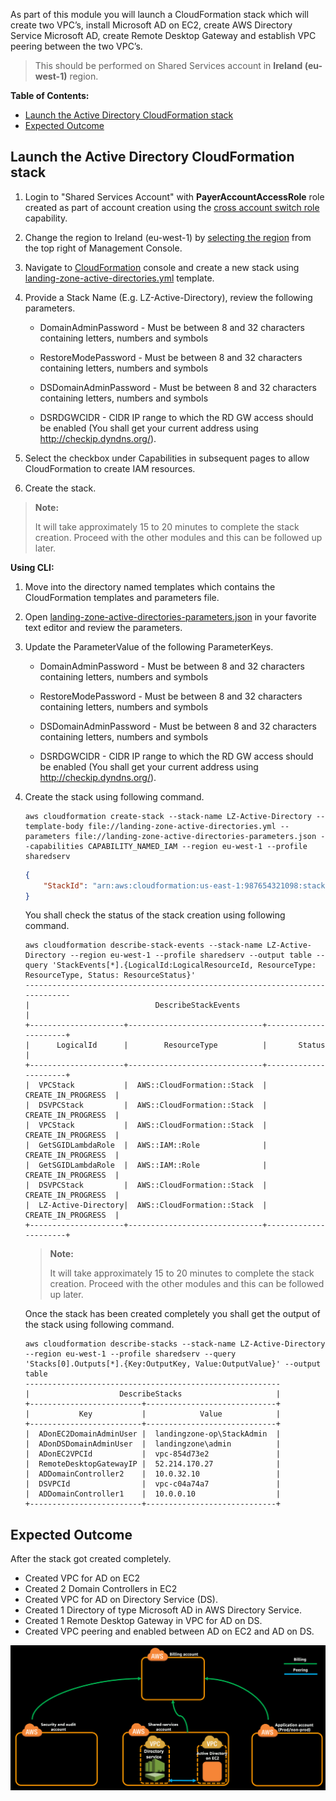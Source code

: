 As part of this module you will launch a CloudFormation stack which will create two VPC’s, install Microsoft AD on EC2, create AWS Directory Service Microsoft AD, create Remote Desktop Gateway and establish VPC peering between the two VPC’s.

> This should be performed on Shared Services account in **Ireland (eu-west-1)** region.

**Table of Contents:**
-   [Launch the Active Directory CloudFormation stack](#launch-the-active-directory-cloudformation-stack)
-   [Expected Outcome](expected-outcome)

## Launch the Active Directory CloudFormation stack

1.  Login to "Shared Services Account" with **PayerAccountAccessRole** role created as part of account creation using the [cross account switch role](http://docs.aws.amazon.com/IAM/latest/UserGuide/id_roles_use_switch-role-console.html) capability.

2.  Change the region to Ireland (eu-west-1) by [selecting the region](http://docs.aws.amazon.com/awsconsolehelpdocs/latest/gsg/getting-started.html#select-region) from the top right of Management Console.

3.  Navigate to [CloudFormation](https://eu-west-1.console.aws.amazon.com/cloudformation/home?region=eu-west-1#/stacks?filter=active) console and create a new stack using [landing-zone-active-directories.yml](../templates/landing-zone-active-directories.yml) template.

4.  Provide a Stack Name (E.g. LZ-Active-Directory), review the following parameters.
    -   DomainAdminPassword - Must be between 8 and 32 characters containing letters, numbers and symbols

    -   RestoreModePassword - Must be between 8 and 32 characters containing letters, numbers and symbols

    -   DSDomainAdminPassword - Must be between 8 and 32 characters containing letters, numbers and symbols

    -   DSRDGWCIDR -  CIDR IP range to which the RD GW access should be enabled (You shall get your current address using <http://checkip.dyndns.org/>).

5.  Select the checkbox under Capabilities in subsequent pages to allow CloudFormation to create IAM resources.

6.  Create the stack.

> **Note:**
>
> It will take approximately 15 to 20 minutes to complete the stack creation. Proceed with the other modules and this can be followed up later.

**Using CLI:**

1.  Move into the directory named templates which contains the CloudFormation templates and parameters file.

2.  Open [landing-zone-active-directories-parameters.json](../templates/landing-zone-active-directories-parameters.json) in your favorite text editor and review the parameters.

3.  Update the ParameterValue of the following ParameterKeys.

    -   DomainAdminPassword - Must be between 8 and 32 characters containing letters, numbers and symbols

    -   RestoreModePassword - Must be between 8 and 32 characters containing letters, numbers and symbols

    -   DSDomainAdminPassword - Must be between 8 and 32 characters containing letters, numbers and symbols

    -   DSRDGWCIDR -  CIDR IP range to which the RD GW access should be enabled (You shall get your current address using <http://checkip.dyndns.org/>).

4.  Create the stack using following command.

    ```
    aws cloudformation create-stack --stack-name LZ-Active-Directory --template-body file://landing-zone-active-directories.yml --parameters file://landing-zone-active-directories-parameters.json --capabilities CAPABILITY_NAMED_IAM --region eu-west-1 --profile sharedserv
    ```
    ```json
    {
        "StackId": "arn:aws:cloudformation:us-east-1:987654321098:stack/LZ-Active-Directory/3d1abad2-ba80-11e7-93d4-28a3c090500c"
    }
    ```

    You shall check the status of the stack creation using following command.
    ```
    aws cloudformation describe-stack-events --stack-name LZ-Active-Directory --region eu-west-1 --profile sharedserv --output table --query 'StackEvents[*].{LogicalId:LogicalResourceId, ResourceType: ResourceType, Status: ResourceStatus}'
    -----------------------------------------------------------------------------
    |                            DescribeStackEvents                            |
    +---------------------+------------------------------+----------------------+
    |      LogicalId      |        ResourceType          |       Status         |
    +---------------------+------------------------------+----------------------+
    |  VPCStack           |  AWS::CloudFormation::Stack  |  CREATE_IN_PROGRESS  |
    |  DSVPCStack         |  AWS::CloudFormation::Stack  |  CREATE_IN_PROGRESS  |
    |  VPCStack           |  AWS::CloudFormation::Stack  |  CREATE_IN_PROGRESS  |
    |  GetSGIDLambdaRole  |  AWS::IAM::Role              |  CREATE_IN_PROGRESS  |
    |  GetSGIDLambdaRole  |  AWS::IAM::Role              |  CREATE_IN_PROGRESS  |
    |  DSVPCStack         |  AWS::CloudFormation::Stack  |  CREATE_IN_PROGRESS  |
    |  LZ-Active-Directory|  AWS::CloudFormation::Stack  |  CREATE_IN_PROGRESS  |
    +---------------------+------------------------------+----------------------+
    ```

    > **Note:**
    >
    > It will take approximately 15 to 20 minutes to complete the stack creation. Proceed with the other modules and this can be followed up later.

    Once the stack has been created completely you shall get the output of the stack using following command.
    ```
    aws cloudformation describe-stacks --stack-name LZ-Active-Directory --region eu-west-1 --profile sharedserv --query 'Stacks[0].Outputs[*].{Key:OutputKey, Value:OutputValue}' --output table
    ---------------------------------------------------------
    |                    DescribeStacks                     |
    +-------------------------+-----------------------------+
    |           Key           |            Value            |
    +-------------------------+-----------------------------+
    |  ADonEC2DomainAdminUser |  landingzone-op\StackAdmin  |
    |  ADonDSDomainAdminUser  |  landingzone\admin          |
    |  ADonEC2VPCId           |  vpc-854d73e2               |
    |  RemoteDesktopGatewayIP |  52.214.170.27              |
    |  ADDomainController2    |  10.0.32.10                 |
    |  DSVPCId                |  vpc-c04a74a7               |
    |  ADDomainController1    |  10.0.0.10                  |
    +-------------------------+-----------------------------+
    ```

## Expected Outcome

After the stack got created completely.
*   Created VPC for AD on EC2
*   Created 2 Domain Controllers in EC2
*   Created VPC for AD on Directory Service (DS).
*   Created 1 Directory of type Microsoft AD in AWS Directory Service.
*   Created 1 Remote Desktop Gateway in VPC for AD on DS.
*   Created VPC peering and enabled between AD on EC2 and AD on DS.

![lz-ad-sso-image](../images/lz-ad-sso.png)
